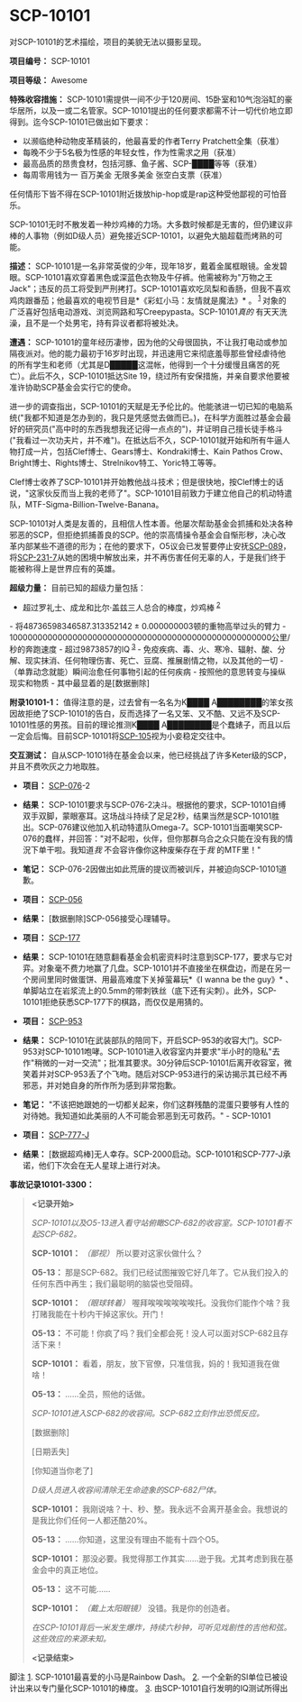 # SCP-10101
                        




对SCP-10101的艺术描绘，项目的美貌无法以摄影呈现。



**项目编号：** SCP-10101

**项目等级：** Awesome

**特殊收容措施：** SCP-10101需提供一间不少于120房间、15卧室和10气泡浴缸的豪华居所，以及一或二名管家。SCP-10101提出的任何要求都需不计一切代价地立即得到。迄今SCP-10101已做出如下要求：

- 以濒临绝种动物皮革精装的，他最喜爱的作者Terry Pratchett全集（获准）
- 每晚不少于5名极为性感的年轻女性，作为性需求之用（获准）
- 最高品质的昂贵食材，包括河豚、鱼子酱、SCP-████等等（获准）
- 每周零用钱为一 百万美金 无限多美金 张空白支票（获准）

任何情形下皆不得在SCP-10101附近拨放hip-hop或是rap这种受他鄙视的可怕音乐。

SCP-10101无时不散发着一种炒鸡棒的力场。大多数时候都是无害的，但仍建议非棒的人事物（例如D级人员）避免接近SCP-10101，以避免大脑超载而烤熟的可能。

**描述：** SCP-10101是一名非常英俊的少年，现年18岁，戴着金属框眼镜。金发碧眼。SCP-10101喜欢穿着黑色或深蓝色衣物及牛仔裤。他需被称为"万物之王Jack"；违反的员工将受到严刑拷打。SCP-10101喜欢吃凤梨和香肠，但我不喜欢鸡肉跟番茄；他最喜欢的电视节目是*《彩虹小马：友情就是魔法》* 。<sup class='footnoteref'>
 <a shape='rect' class='footnoteref' id='footnoteref-1' href='javascript:;' onclick='WIKIDOT.page.utils.scrollToReference(&apos;footnote-1&apos;)'>1</a>
</sup>对象的广泛喜好包括电动游戏、浏览网路和写Creepypasta。SCP-10101*真的* 有天天洗澡，且不是一个处男宅，持有异议者都将被处决。

**遭遇：** SCP-10101的童年经历凄惨，因为他的父母很固执，不让我打电动或参加隔夜派对。他的能力最初于16岁时出现，并迅速用它来彻底羞辱那些曾经虐待他的所有学生和老师（尤其是D█████这混帐，他得到一个十分缓慢且痛苦的死亡）。此后不久，SCP-10101抵达Site 19，绕过所有安保措施，并亲自要求他要被准许协助SCP基金会实行它的使命。

进一步的调查指出，SCP-10101的天赋是无予伦比的。他能骇进一切已知的电脑系统("我都不知道是怎办到的，我只是凭感觉去做而已。)，在科学方面胜过基金会最好的研究员("高中时的东西我想我还记得一点点的")，并证明自己擅长徒手格斗("我看过一次功夫片，并不难")。在抵达后不久，SCP-10101就开始和所有牛逼人物打成一片，包括Clef博士、Gears博士、Kondraki博士、Kain Pathos Crow、Bright博士、Rights博士、Strelnikov特工、Yoric特工等等。

Clef博士收养了SCP-10101并开始教他战斗技术；但是很快地，按Clef博士的话说，"这家伙反而当上我的老师了"。SCP-10101目前致力于建立他自己的机动特遣队，MTF-Sigma-Billion-Twelve-Banana。

SCP-10101对人类是友善的，且相信人性本善。他屡次帮助基金会抓捕和处决各种邪恶的SCP，但拒绝抓捕善良的SCP。他的崇高情操令基金会自惭形秽，决心改革内部某些不道德的形为；在他的要求下，O5议会已发誓要停止安抚[SCP-089](//scp-wiki-cn.wikidot.com/scp-089)，将[SCP-231-7](//scp-wiki-cn.wikidot.com/scp-231)从她的困境中解放出来，并不再伤害任何无辜的人，于是我们终于能被称得上是世界应有的英雄。

**超级力量：** 目前已知的超级力量包括：

- 超过罗礼士、成龙和比尔‧盖兹三人总合的棒度，炒鸡棒<sup class='footnoteref'>
 <a shape='rect' class='footnoteref' id='footnoteref-2' href='javascript:;' onclick='WIKIDOT.page.utils.scrollToReference(&apos;footnote-2&apos;)'>2</a>
</sup>
- 将48736598346587.313352142 ± 0.000000003顿的重物高举过头的臂力
- 10000000000000000000000000000000000000000000000000000公里/秒的奔跑速度
- 超过9873857的IQ<sup class='footnoteref'>
 <a shape='rect' class='footnoteref' id='footnoteref-3' href='javascript:;' onclick='WIKIDOT.page.utils.scrollToReference(&apos;footnote-3&apos;)'>3</a>
</sup>
- 免疫疾病、毒、火、寒冷、辐射、酸、分解、现实抹消、任何物理伤害、死亡、豆腐、推展剧情之物，以及其他的一切
- （单靠动念就能）瞬间治愈任何事物引起的任何疾病
- 按照他的意思转变与操纵现实和物质
- 其中最显着的是[数据删除]

**附录10101-1：** 值得注意的是，过去曾有一名名为K████ A████████的笨女孩因故拒绝了SCP-10101的告白，反而选择了一名又笨、又不酷、又远不及SCP-10101性感的男孩。目前的理论推测K████ A████████是个蠢婊子，而且以后一定会后悔。目前SCP-10101将[SCP-105](//scp-wiki-cn.wikidot.com/scp-105)视为小妾稳定交往中。

**交互测试：** 自从SCP-10101待在基金会以来，他已经挑战了许多Keter级的SCP，并且不费吹灰之力地取胜。

- **项目：** [SCP-076](//scp-wiki-cn.wikidot.com/scp-076)-2
- **结果：** SCP-10101要求与SCP-076-2决斗。根据他的要求，SCP-10101自缚双手双脚，蒙眼塞耳。这场战斗持续了足足2秒，结果当然是SCP-10101胜出。SCP-076建议他加入机动特遣队Omega-7。SCP-10101当面嘲笑SCP-076的蠢样，并回答："对不起啦，伙伴，但你那群乌合之众只能在没有我的情況下单干啦。我知道*我* 不会容许像你这种废柴存在于*我* 的MTF里！"
- **笔记：** SCP-076-2因做出如此荒唐的提议而被训斥，并被迫向SCP-10101道歉。

- **项目：** [SCP-056](//scp-wiki-cn.wikidot.com/scp-056)
- **结果：** [数据删除]SCP-056接受心理辅导。

- **项目：** [SCP-177](//scp-wiki-cn.wikidot.com/scp-177)
- **结果：** SCP-10101在随意翻看基金会机密资料时注意到SCP-177，要求与它对弈。对象毫不费力地赢了几盘。SCP-10101并不直接坐在棋盘边，而是在另一个房间里同时做蛋饼、用最高难度下关掉萤幕玩*《I wanna be the guy》* 、单脚站立在岩浆流上的0.5mm的带刺铁丝（底下还有尖刺）。此外，SCP-10101拒绝获悉SCP-177下的棋路，而仅仅是用猜的。

- **项目：** [SCP-953](//scp-wiki-cn.wikidot.com/scp-953)
- **结果：** SCP-10101在武装部队的陪同下，开启SCP-953的收容大门。SCP-953对SCP-10101咆哮。SCP-10101进入收容室内并要求"半小时的隐私"去作"稍微的一对一交流"；批准其要求。30分钟后SCP-10101后离开收容室，微笑着并对SCP-953丢了个飞吻。随后对SCP-953进行的采访揭示其已经不再邪恶，并对她自身的所作所为感到非常抱歉。
- **笔记：** "不该把她跟她的一切都关起来，你们这群残酷的混蛋只要够有人性的对待她。我知道如此美丽的人不可能会邪恶到无可救药。" - SCP-10101

- **项目：** [SCP-777-J](//scp-wiki-cn.wikidot.com/scp-777-j)
- **结果：** [数据超鸡棒]无人幸存。SCP-2000启动。SCP-10101和SCP-777-J承诺，他们下次会在无人星球上进行对决。

**事故记录10101-3300：** 


> **<记录开始>** 
> 
> *SCP-10101以及O5-13进入看守站俯瞰SCP-682的收容室。SCP-10101看不起SCP-682。* 
> 
> **SCP-10101：** *（鄙视）* 所以要对这家伙做什么？
> 
> **O5-13：** 那是SCP-682。我们已经试图摧毁它好几年了。它从我们投入的任何东西中再生；我们最聪明的脑袋也受阻碍。
> 
> **SCP-10101：** *（眼球转着）* 喔拜唉唉唉唉唉唉托。没我你们能作个啥？我打赌我能在十秒内干掉这家伙。开门！
> 
> **O5-13：** 不可能！你疯了吗？我们全都会死！没人可以面对SCP-682且存活下来！
> 
> **SCP-10101：** 看着，朋友，放下官僚，只准信我，妈的！我知道我在做啥！
> 
> **O5-13：** ……全员，照他的话做。
> 
> *SCP-10101进入SCP-682的收容间。SCP-682立刻作出恐慌反应。* 
> 
> [数据删除]
> 
> [日期丢失]
> 
> [你知道当你老了]
> 
> *D级人员进入收容间清除无生命迹象的SCP-682尸体。* 
> 
> **SCP-10101：** 我刚说啥？十、秒、整。我永远不会离开基金会。我想说的是我比你们任何一人都还酷20%。
> 
> **O5-13：** ……你知道，这里没有理由不能有十四个O5。
> 
> **SCP-10101：** 那没必要。我觉得那工作其实……逊于我。尤其考虑到我在基金会中的真正地位。
> 
> **O5-13：** 这不可能……
> 
> **SCP-10101：** *（戴上太阳眼镜）* 没错。我是你的创造者。
> 
> *在SCP-10101背后一米发生爆炸，持续六秒钟，可听见戏剧性的吉他和弦。这些效应的来源未知。* 
> 
> **<记录结束>** 
> 



脚注
<a shape='rect' href='javascript:;' onclick='WIKIDOT.page.utils.scrollToReference(&apos;footnoteref-1&apos;)'>1</a>. SCP-10101最喜爱的小马是Rainbow Dash。
<a shape='rect' href='javascript:;' onclick='WIKIDOT.page.utils.scrollToReference(&apos;footnoteref-2&apos;)'>2</a>. 一个全新的SI单位已被设计出来以专门量化SCP-10101的棒度。
<a shape='rect' href='javascript:;' onclick='WIKIDOT.page.utils.scrollToReference(&apos;footnoteref-3&apos;)'>3</a>. 由SCP-10101自行发明的IQ测试所得出


                    